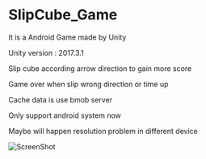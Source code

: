 # SlipCube_Game
It is a Android Game made by Unity

Unity version : 2017.3.1

Slip cube according arrow direction to gain more score

Game over when slip wrong direction or time up

Cache data is use bmob server

Only support android system now

Maybe will happen resolution problem in different device

![ScreenShot](https://github.com/hu243285237/SlipCube_Game/blob/master/Screenshot.png)
